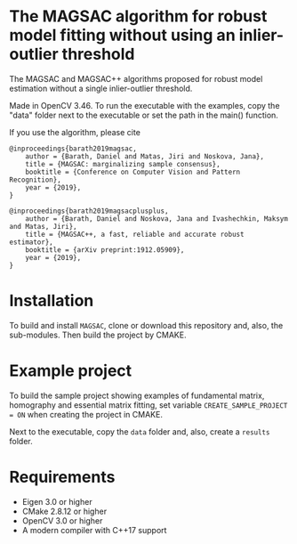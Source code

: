 # The MAGSAC algorithm for robust model fitting without using an inlier-outlier threshold

The MAGSAC and MAGSAC++ algorithms proposed for robust model estimation without a single inlier-outlier threshold.

Made in OpenCV 3.46.
To run the executable with the examples, copy the "data" folder next to the executable or set the path in the main() function.


If you use the algorithm, please cite

```
@inproceedings{barath2019magsac,
	author = {Barath, Daniel and Matas, Jiri and Noskova, Jana},
	title = {MAGSAC: marginalizing sample consensus},
	booktitle = {Conference on Computer Vision and Pattern Recognition},
	year = {2019},
}

@inproceedings{barath2019magsacplusplus,
	author = {Barath, Daniel and Noskova, Jana and Ivashechkin, Maksym and Matas, Jiri},
	title = {MAGSAC++, a fast, reliable and accurate robust estimator},
	booktitle = {arXiv preprint:1912.05909},
	year = {2019},
}
```

# Installation

To build and install `MAGSAC`, clone or download this repository and, also, the sub-modules. Then build the project by CMAKE. 

# Example project

To build the sample project showing examples of fundamental matrix, homography and essential matrix fitting, set variable `CREATE_SAMPLE_PROJECT = ON` when creating the project in CMAKE. 

Next to the executable, copy the `data` folder and, also, create a `results` folder. 

# Requirements

- Eigen 3.0 or higher
- CMake 2.8.12 or higher
- OpenCV 3.0 or higher
- A modern compiler with C++17 support
